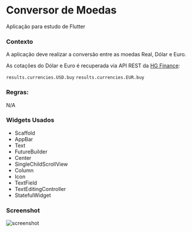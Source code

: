 # Conversor de Moedas

Aplicação para estudo de Flutter

### Contexto

A aplicação deve realizar a conversão entre as moedas Real, Dólar e Euro.

As cotações do Dólar e Euro é recuperada via API REST da [HG Finance](https://api.hgbrasil.com/finance):

```results.currencies.USD.buy```
```results.currencies.EUR.buy```

### Regras:

N/A

### Widgets Usados

- Scaffold
- AppBar
- Text
- FutureBuilder
- Center
- SingleChildScrollView
- Column
- Icon
- TextField
- TextEditingController
- StatefulWidget


### Screenshot



![screenshot](https://github.com/claudivanmoreira/flutter-course-projects/blob/master/conversor_moeda/screenshot.png?raw=true)
